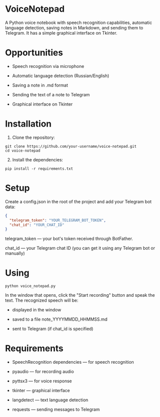 # VoiceNotepad

A Python voice notebook with speech recognition capabilities, automatic language detection, saving notes in Markdown, and sending them to Telegram. It has a simple graphical interface on Tkinter.

# Opportunities
- Speech recognition via microphone

- Automatic language detection (Russian/English)

- Saving a note in .md format

- Sending the text of a note to Telegram

- Graphical interface on Tkinter

# Installation
 1. Clone the repository:
```
git clone https://github.com/your-username/voice-notepad.git
cd voice-notepad
```

2. Install the dependencies:
```
pip install -r requirements.txt
```

# Setup
Create a config.json in the root of the project and add your Telegram bot data:
```json
{
  "telegram_token": "YOUR_TELEGRAM_BOT_TOKEN",
  "chat_id": "YOUR_CHAT_ID"
}
```

telegram_token — your bot's token received through BotFather.

chat_id — your Telegram chat ID (you can get it using any Telegram bot or manually)

# Using
```
python voice_notepad.py
```
In the window that opens, click the "Start recording" button and speak the text.
The recognized speech will be:

- displayed in the window

- saved to a file note_YYYYMMDD_HHMMSS.md

- sent to Telegram (if chat_id is specified)

# Requirements 
- SpeechRecognition dependencies — for speech recognition

- pyaudio — for recording audio

- pyttsx3 — for voice response

- tkinter — graphical interface

- langdetect — text language detection

- requests — sending messages to Telegram
